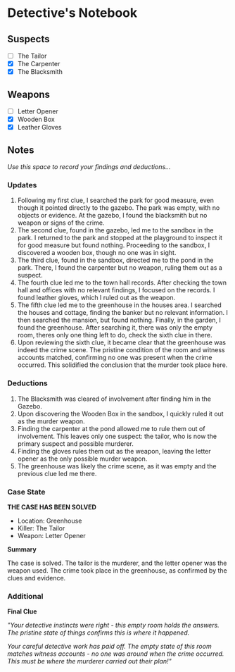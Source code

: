 # Detective's Notebook

## Suspects
- [ ] The Tailor
- [x] The Carpenter
- [x] The Blacksmith

## Weapons
- [ ] Letter Opener
- [x] Wooden Box
- [x] Leather Gloves

## Notes
*Use this space to record your findings and deductions...*

### Updates
1. Following my first clue, I searched the park for good measure, even though it pointed directly to the gazebo. The park was empty, with no objects or evidence. At the gazebo, I found the blacksmith but no weapon or signs of the crime.
2. The second clue, found in the gazebo, led me to the sandbox in the park. I returned to the park and stopped at the playground to inspect it for good measure but found nothing. Proceeding to the sandbox, I discovered a wooden box, though no one was in sight.
3. The third clue, found in the sandbox, directed me to the pond in the park. There, I found the carpenter but no weapon, ruling them out as a suspect.
4. The fourth clue led me to the town hall records. After checking the town hall and offices with no relevant findings, I focused on the records. I found leather gloves, which I ruled out as the weapon.
5. The fifth clue led me to the greenhouse in the houses area. I searched the houses and cottage, finding the banker but no relevant information. I then searched the mansion, but found nothing. Finally, in the garden, I found the greenhouse. After searching it, there was only the empty room, theres only one thing left to do, check the sixth clue in there.
6. Upon reviewing the sixth clue, it became clear that the greenhouse was indeed the crime scene. The pristine condition of the room and witness accounts matched, confirming no one was present when the crime occurred. This solidified the conclusion that the murder took place here.


### Deductions
1. The Blacksmith was cleared of involvement after finding him in the Gazebo.
2. Upon discovering the Wooden Box in the sandbox, I quickly ruled it out as the murder weapon.
3. Finding the carpenter at the pond allowed me to rule them out of involvement. This leaves only one suspect: the tailor, who is now the primary suspect and possible murderer.
4. Finding the gloves rules them out as the weapon, leaving the letter opener as the only possible murder weapon.
5. The greenhouse was likely the crime scene, as it was empty and the previous clue led me there.

### Case State
**THE CASE HAS BEEN SOLVED**

- Location: Greenhouse
- Killer: The Tailor
- Weapon: Letter Opener


**Summary**

The case is solved. The tailor is the murderer, and the letter opener was the weapon used. The crime took place in the greenhouse, as confirmed by the clues and evidence.


### Additional
**Final Clue**

*"Your detective instincts were right - this empty room holds the answers. The pristine state of things confirms this is where it happened.*

*Your careful detective work has paid off. The empty state of this room matches*
*witness accounts - no one was around when the crime occurred. This must be*
*where the murderer carried out their plan!"*
